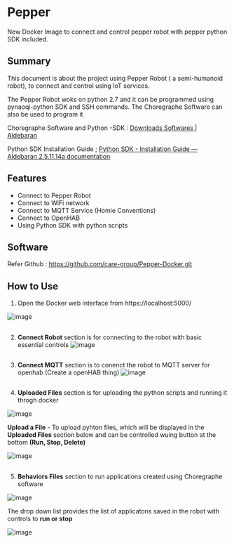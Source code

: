 # Pepper
New Docker Image to connect and control pepper robot with pepper python SDK included.

## Summary
This document is about the project using Pepper Robot ( a semi-humanoid robot), to connect and control using IoT services.

The Pepper Robot woks on python 2.7 and it can be programmed using pynaoqi-python SDK and SSH commands.  The Choregraphe Software can also be used to program it

Choregraphe Software and Python -SDK :  [Downloads Softwares | Aldebaran](https://www.aldebaran.com/en/support/nao-6/downloads-softwares)

Python SDK Installation Guide ; [Python SDK - Installation Guide — Aldebaran 2.5.11.14a documentation](http://doc.aldebaran.com/2-5/dev/python/install_guide.html)

    

## Features
- Connect to Pepper Robot
- Connect to WiFi network
- Connect to MQTT Service (Homie Conventions)
- Connect to OpenHAB
- Using Python SDK with python scripts


## Software
Refer Github : https://github.com/care-group/Pepper-Docker.git


## How to Use
1. Open the Docker web interface from https://localhost:5000/

![image](https://github.com/carolsanthosh/Pepper-Robot/assets/42265511/ea3ea8d6-246a-4fd5-97b3-a309ada87183)
##

2. **Connect Robot** section is for connecting to the robot with basic essential controls
![image](https://github.com/carolsanthosh/Pepper-Robot/assets/42265511/8182ee55-0115-4855-a422-37b3cae23d26)
##
3. **Connect MQTT** section is to conenct the robot to MQTT server for openhab (Create a openHAB thing)
![image](https://github.com/carolsanthosh/Pepper-Robot/assets/42265511/8e693dc4-1c1b-4eff-82ac-af33caea1c80)
##
4. **Uploaded Files** section is for uploading the python scripts and running it throgh docker


![image](https://github.com/carolsanthosh/Pepper-Robot/assets/42265511/f2dbb78e-3be8-4c8c-b178-5192d5dba7b8)

   **Upload a File** - To upload pyhton files, which will be displayed in the **Uploaded Files** section below and can be controlled wuing button at the bottom **(Run, Stop, Delete)**
  
   
   ![image](https://github.com/carolsanthosh/Pepper-Robot/assets/42265511/5a3a896c-4c16-43dd-82cc-44ebc796d931)
##

5. **Behaviors Files** section to run applications created using Choregraphe software


![image](https://github.com/carolsanthosh/Pepper-Robot/assets/42265511/a8c4558e-3419-41bd-be1e-fb47e1898415)

   The drop down list provides the list of applicatons saved in the robot with controls to **run or stop**

   ![image](https://github.com/carolsanthosh/Pepper-Robot/assets/42265511/7637b6ad-4128-4f89-b7f2-bc50fc172156)

 

